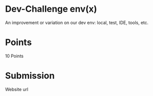 # Dev-Challenge env(x)

  An improvement or variation on our dev env: local, test, IDE, tools, etc.

# Points
  10 Points

# Submission
  Website url